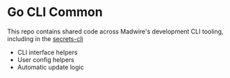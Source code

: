 # Go CLI Common
This repo contains shared code across Madwire's development CLI tooling,
including in the [secrets-cli](https://github.com/madwire-media/secrets-cli)

* CLI interface helpers
* User config helpers
* Automatic update logic
